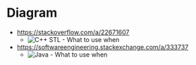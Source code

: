 # Diagram
 - https://stackoverflow.com/a/22671607
   - ![C++ STL - What to use when](https://i.stack.imgur.com/G70oT.png)
 - https://softwareengineering.stackexchange.com/a/333737
   - ![Java - What to use when](https://i.stack.imgur.com/EmzXy.gif)
